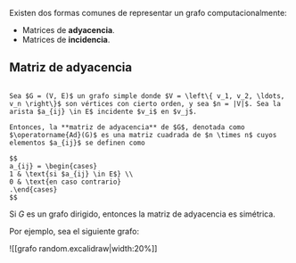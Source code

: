 Existen dos formas comunes de representar un grafo computacionalmente:

- Matrices de **adyacencia**.
- Matrices de **incidencia**.

## Matriz de adyacencia

```ad-definition

Sea $G = (V, E)$ un grafo simple donde $V = \left\{ v_1, v_2, \ldots, v_n \right\}$ son vértices con cierto orden, y sea $n = |V|$. Sea la arista $a_{ij} \in E$ incidente $v_i$ en $v_j$.

Entonces, la **matriz de adyacencia** de $G$, denotada como $\operatorname{Ad}(G)$ es una matriz cuadrada de $n \times n$ cuyos elementos $a_{ij}$ se definen como

$$
a_{ij} = \begin{cases}
1 & \text{si $a_{ij} \in E$} \\
0 & \text{en caso contrario}
.\end{cases}
$$

```

Si $G$ es un grafo dirigido, entonces la matriz de adyacencia es simétrica.

Por ejemplo, sea el siguiente grafo:

![[grafo random.excalidraw|width:20%]]
